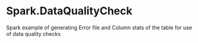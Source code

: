 # Spark.DataQualityCheck
Spark example of generating Error file and Column stats of the table for use of data quality checks
